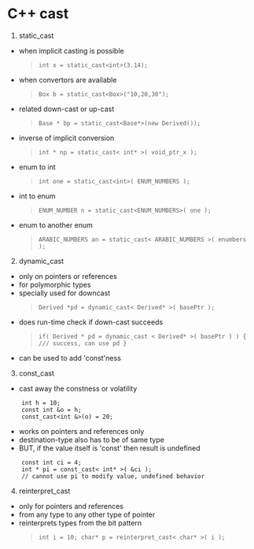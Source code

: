 # C++ cast

1. static_cast
- when implicit casting is possible
    > ```int x = static_cast<int>(3.14);```
- when convertors are available
    > ```Box b = static_cast<Box>("10,20,30");```
- related down-cast or up-cast
    > ```Base * bp = static_cast<Base*>(new Derived());```
- inverse of implicit conversion
    > ```int * np = static_cast< int* >( void_ptr_x );```
- enum to int
    > ```int one = static_cast<int>( ENUM_NUMBERS );```
- int to enum
    > ```ENUM_NUMBER n = static_cast<ENUM_NUMBERS>( one );```
- enum to another enum
    > ```ARABIC_NUMBERS an = static_cast< ARABIC_NUMBERS >( enumbers );```

2. dynamic_cast
- only on pointers or references
- for polymorphic types
- specially used for downcast
    > ```Derived *pd = dynamic_cast< Derived* >( basePtr );```
- does run-time check if down-cast succeeds
    > ```if( Derived * pd = dynamic_cast < Derived* >( basePtr ) ) { /// success, can use pd }```
- can be used to add 'const'ness

3. const_cast
- cast away the constness or volatility
```
    int h = 10;
    const int &o = h;
    const_cast<int &>(o) = 20;
```
 - works on pointers and references only
- destination-type also has to be of same type
- BUT, if the value itself is 'const' then result is undefined
```
    const int ci = 4;
    int * pi = const_cast< int* >( &ci );
    // cannot use pi to modify value, undefined behavior
```

4. reinterpret_cast
- only for pointers and references
- from any type to any other type of pointer
- reinterprets types from the bit pattern
    > ```int i = 10; char* p = reinterpret_cast< char* >( i );```


